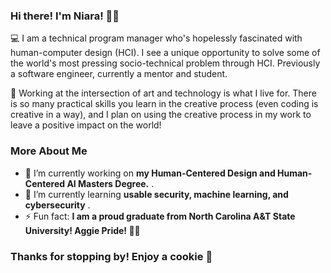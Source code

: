 ### Hi there! I'm Niara! 👋🏾

<!--
**ninibean/ninibean** is a ✨ _special_ ✨ repository because its `README.md` (this file) appears on your GitHub profile.

Here are some ideas to get you started:

- 🔭 I’m currently working on ...
- 🌱 I’m currently learning ...
- 👯 I’m looking to collaborate on ...
- 🤔 I’m looking for help with ...
- 💬 Ask me about ...
- 📫 How to reach me: ...
- 😄 Pronouns: ...
- ⚡ Fun fact: ...
-->

💻 I am a technical program manager who's hopelessly fascinated with human-computer design (HCI). I see a unique opportunity to solve some of the world's most pressing socio-technical problem through HCI. Previously a software engineer, currently a mentor and student.

🎨 Working at the intersection of art and technology is what I live for. There is so many practical skills you learn in the creative process (even coding is creative in a way), and I plan on using the creative process in my work to leave a positive impact on the world!

### More About Me
- 🔭 I’m currently working on **my Human-Centered Design and Human-Centered AI Masters Degree.** .
- 🌱 I’m currently learning **usable security, machine learning, and cybersecurity** .
- ⚡ Fun fact: **I am a proud graduate from North Carolina A&T State University! Aggie Pride! 💙💛**

### Thanks for stopping by! Enjoy a cookie 🍪

